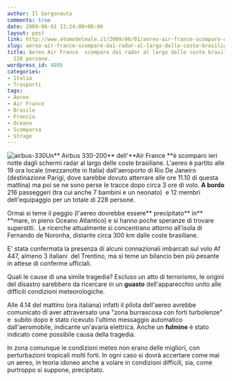 ```yaml
---
author: Il Gorgonauta
comments: true
date: 2009-06-01 13:24:08+00:00
layout: post
link: http://www.atomodelmale.it/2009/06/01/aereo-air-france-scompare-dai-radar-al-largo-delle-coste-brasiliane-a-bordo-228-persone/
slug: aereo-air-france-scompare-dai-radar-al-largo-delle-coste-brasiliane-a-bordo-228-persone
title: Aereo Air France  scompare dai radar al largo delle coste brasiliane. A bordo
  228 persone.
wordpress_id: 4895
categories:
- Italia
- Trasporti
tags:
- Aereo
- Air France
- Brasile
- Francia
- Oceano
- Scomparsa
- Strage
---
```


![airbus-330](http://www.atomodelmale.it/wp-content/uploads/2009/06/airbus-330.jpg)Un** Airbus 330-200** dell'**Air France **è scomparo ieri notte dagli schermi radar al largo delle coste brasiliane. L'aereo è partito alle 19 ora locale (mezzanotte in Italia) dall'aeroporto di Rio De Janeiro (destinazione Parigi, dove sarebbe dovuto atterrare alle ore 11.10 di questa mattina) ma poi se ne sono perse le tracce dopo circa 3 ore di volo. **A bordo** 216 passeggeri (tra cui anche 7 bambini e un neonato)  e 12 membri dell'equipaggio per un totale di 228 persone.

Ormai si teme il peggio (l'aereo dovrebbe essere** precipitato** in** **mare, in pieno Oceano Atlantico) e si hanno poche speranze di trovare superstiti.  Le ricerche attualmente si concentrano attorno  all'isola di Fernando de Noronha, distante circa 300 km dalle coste brasiliane.

E' stata confermata la presenza di alcuni connazionali imbarcati sul volo Af 447, almeno 3 italiani  del Trentino, ma si teme un bilancio ben più pesante in attese di conferme ufficiali.

<!-- more -->


Quali le cause di una simile tragedia? Escluso un atto di terrorismo, le origini del disastro sarebbero da ricercare in un **guasto** dell'apparecchio unito alle difficili condizioni meteorologiche.

Alle 4.14 del mattino (ora italiana) infatti il pilota dell'aereo avrebbe comunicato di aver attraversato una "zona burrascosa con forti turbolenze" e  subito dopo è stato ricevuto l'ultimo messaggio automatico dall'aeromobile, indicante un'avaria elettrica. Anche un **fulmine** è stato indicato come possibile causa della tragedia.

In zona comunque le condizioni meteo non erano delle migliori, con perturbazioni tropicali molti forti. In ogni caso si dovrà accertare come mai un aereo, in teoria idoneo anche a volare in condizioni difficili, sia, come purtroppo si suppone, precipitato.
